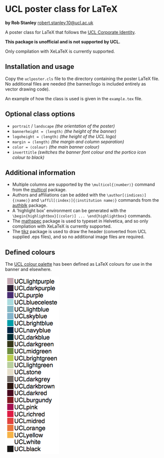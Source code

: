 # UCL poster class for LaTeX

**by Rob Stanley** robert.stanley.10@ucl.ac.uk

A poster class for LaTeX that follows the [UCL Corporate Identity](http://www.ucl.ac.uk/corporate-identity).

**This package is unofficial and is not supported by UCL.**

Only compilation with XeLaTeX is currently supported.

## Installation and usage

Copy the `uclposter.cls` file to the directory containing the poster LaTeX file.
No additional files are needed (the banner/logo is included entirely as vector drawing code).

An example of how the class is used is given in the `example.tex` file.

## Optional class options
* `portrait` / `landscape` *(the orientation of the poster)*
* `bannerheight = ⟨length⟩` *(the height of the banner)*
* `logoheight = ⟨length⟩` *(the height of the UCL logo)*
* `margin = ⟨length⟩` *(the margin and column separation)*
* `color = ⟨colour⟩` *(the main banner colour)*
* `inverttitle` *(switches the banner font colour and the portico icon colour to black)*

## Additional information

* Multiple columns are supported by the `\multicol{⟨number⟩}` command from the [multicol](https://www.ctan.org/pkg/multicol) package.
* Authors and affiliations can be added with the `\author[⟨indices⟩]{⟨name⟩}` and `\affil[⟨index⟩]{⟨institution name⟩}` commands from the [authblk](https://www.ctan.org/pkg/authblk) package.
* A 'highlight box' environment can be generated with the `\begin{highlightbox}[⟨color⟩] ... \end{highlightbox}` commands.
* The [mathspec](https://www.ctan.org/tex-archive/macros/xetex/latex/mathspec) package is used to typeset in Helvetica, and so only compliation with XeLaTeX is currently supported.
* The [tikz](https://www.ctan.org/pkg/pgf) package is used to draw the header (converted from UCL supplied .eps files), and so no additional image files are required.

## Defined colours

The [UCL colour palette](http://www.ucl.ac.uk/visual-identity/colour/updatedcolourswatch) has been defined as LaTeX colours for use in the banner and elsewhere.

![Defined colours](colours.png)
